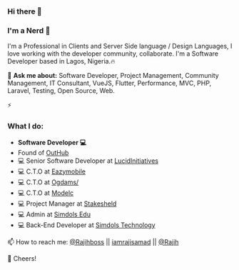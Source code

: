 ### Hi there 👋

<!--
**bossoff/bossoff** is a ✨ _special_ ✨ repository because its `README.md` (this file) appears on your GitHub profile.-->
### I'm a Nerd 🤖

I'm a Professional in Clients and Server Side language / Design Languages, I love working with the developer community, collaborate. I'm a Software Developer based in Lagos, Nigeria.🔥

💬 <b>Ask me about:</b> Software Developer, Project Management, Community Management, IT Consultant, VueJS, Flutter, Performance, MVC, PHP, Laravel, Testing, Open Source, Web.

⚡️ <h3>What I do:</h3>
- <b>Software Developer 💻</b>
- Found of <a href="">OutHub</a>
- 💻 Senior Software Developer at <a href="http://lucidinitiatives.com/">LucidInitiatives</a>
- 💻 C.T.O at <a href="https://eazymobile.net/">Eazymobile</a>
- 💻 C.T.O at <a href="https://ogdams.com/">Ogdams/</a>
- 💻 C.T.O at <a href="https://www.modelc.com.ng/">Modelc</a>
- 💻 Project Manager at <a href="">Stakesheld</a>
- 💻 Admin at <a href="http://edu.simdols.com/">Simdols Edu</a>
- 💻 Back-End Developer at <a href="http://simdols.com/">Simdols Technology</a>
<!--
- 🌱 I’m currently learning ...
- 👯 I’m looking to collaborate on ...
- 🤔 I’m looking for help with ...
- 💬 Ask me about ...
- 📫 How to reach me: ...
- 😄 Pronouns: ...
- ⚡ Fun fact: ...
📚 School: Kwara State Polytechnic Ilorin (MBA)
-->
📫 How to reach me: <a href="https://twitter.com/rajihboss">@Rajihboss</a> || <a href="https://rajisamad.com">iamrajisamad</a> || <a href="https://facebook.com/kvngraji.samad">@Rajih</a>

🥂 Cheers!
